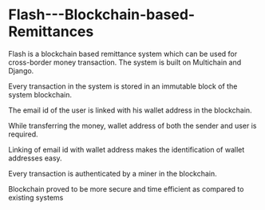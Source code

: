 # Flash---Blockchain-based-Remittances
Flash is a blockchain based remittance system which can be used for cross-border money transaction.
The system is built on Multichain and Django.

Every transaction in the system is stored in an immutable block of the system blockchain. 

The email id of the user is linked with his wallet address in the blockchain.

While transferring the money, wallet address of both the sender and user is required. 

Linking of email id with wallet address makes the identification of wallet addresses easy. 

Every transaction is authenticated by a miner in the blockchain.

Blockchain proved to be more secure and time efficient as compared to existing systems


